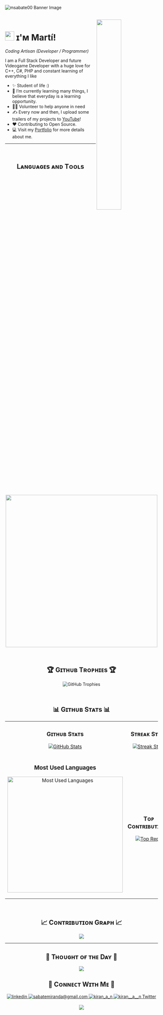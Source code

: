 <!--Banner-->
![msabate00 Banner Image](https://github.com/user-attachments/assets/33d76fc1-a10b-48fe-8a35-bc9aa28e9523)

<br>

<!--Night Owl image-->
<div>
  <img align="right" width="40%" src="https://owlbertsio-resized.s3.amazonaws.com/simple-computer.png.full.png">
</div>

<!--Header Name-->
# <img src="https://emojis.slackmojis.com/emojis/images/1643516353/23909/meow_googly_party.gif?1643516353" width="30"/> ɪ'ᴍ Martí! 
*Coding Artisan (Developer / Programmer)*
<br /> 

<!--Start Intro-->               
<p align="left">I am a Full Stack Developer and future Videogame Developer with a huge love for C++, C#, PHP and constant learning of everything I like </p>

- ✨ Student of life :)
- 🌱 I’m currently learning many things, I believe that everyday is a learning opportunity.
- 💁‍♂️ Volunteer to help anyone in need
- ✍ Every now and then, I upload some trailers of my projects to [YouTube](https://www.youtube.com/@aitramkg6244/videos)!
- ❤ Contributing to Open Source.
- 💻 Visit my [Portfolio](https://msabate00.github.io/) for more details about me.
<!--End Intro-->

<!--Profile Count Badge-->
<!--
<p align="left">
  <img src="https://komarev.com/ghpvc/?username=Kiran1689&label=Profile%20views&color=770677&style=for-the-badge&logo=star" alt="Kiran1689" style="padding-right:20px;" />
</p>
-->
---
<br />

<!--Languages and Tools Section-->       
<h2 align="center">Lᴀɴɢᴜᴀɢᴇs ᴀɴᴅ Tᴏᴏʟs</h2> 
<p align="center">
<!--<img width="500px"  src="https://skillicons.dev/icons?i=py,java,js,html,css,php,unity,express,django,md,solidity,postgres,mongo,git,vscode,docker,aws,postman,supabase,linux&perline=10"  />-->
<img width="500px"  src="https://skillicons.dev/icons?i=c,cs,cpp,java,js,py,html,css,php,dotnet,unity,unreal,godot,github,laravel,wordpress,visualstudio,vscode,linux,windows,mysql,mongodb,ps,ai,figma,raspberrypi,&perline=10"  />
</p>
<br />


<!--Trophies Section-->   
<h2 align="center">🏆 Gɪᴛʜᴜʙ Tʀᴏᴘʜɪᴇs 🏆</h2>
<p align="center">
 <!-- <a href="https://github.com/Kiran1689/github-profile-trophy">-->
  <a>
    <img src="https://github-profile-trophy.vercel.app/?username=msabate00&row=2&column=6&margin-w=20&margin-h=20" alt="GitHub Trophies">
  </a>
</p>
<br />

<!--Github stats Table--> 
<h2 align="center">📊 Gɪᴛʜᴜʙ Sᴛᴀᴛs 📊</h2>
<!--
<table width="100%">
  <tr>
    <td width="50%">
      <h3 align="center"><strong>Gɪᴛʜᴜʙ Sᴛᴀᴛs</strong></h3>
      <p align="center">
        <a href="https://github.com/msabate00">
          <img align="center" src="https://github-readme-stats.vercel.app/api?username=msabate00&count_private=true&show_icons=true&theme=nightowl" alt="GitHub Stats" />
        </a>
      </p>
    </td>
    <td width="50%">
      <h3 align="center"><strong>Sᴛʀᴇᴀᴋ Sᴛᴀᴛs</strong></h3>
      <p align="center">
        <a href="https://github.com/msabate00">
          <img align="center" src="https://streak-stats.demolab.com?user=msabate00&theme=nightowl" alt="Streak Stats" />
        </a>
      </p>
    </td>
  </tr>
  <tr>
    <td colspan="2" width="100%">
      <h3 align="center"><strong>Tᴏᴘ Cᴏɴᴛʀɪʙᴜᴛɪᴏɴs</strong></h3>
      <p align="center">
        <a href="https://github.com/msabate00">
          <img align="center" src="https://github-contributor-stats.vercel.app/api?username=msabate00&limit=3&theme=nightowl&show_owner=true&combine_all_yearly_contributions=true" alt="Top Repo" />
        </a>
      </p>
    </td>
  </tr>
</table> -->

<table width="100%">
  <tr>
    <td width="50%">
      <h3 align="center"><strong>Gɪᴛʜᴜʙ Sᴛᴀᴛs</strong></h3>
      <p align="center">
        <a href="https://github.com/msabate00">
          <img align="center" src="https://github-readme-stats.vercel.app/api?username=msabate00&count_private=true&show_icons=true&theme=nightowl" alt="GitHub Stats" />
        </a>
      </p>
    </td>
    <td width="50%">
      <h3 align="center"><strong>Sᴛʀᴇᴀᴋ Sᴛᴀᴛs</strong></h3>
      <p align="center">
        <a href="https://github.com/msabate00">
          <img align="center" src="https://streak-stats.demolab.com?user=msabate00&theme=nightowl" alt="Streak Stats" />
        </a>
      </p>
    </td>
  </tr>
  <tr>
    <td width="50%">
      <h3 align="center"><strong>Most Used Languages</strong></h3>
      <p align="center">
        <a href="https://github.com/Solaris-Group/SolarisEngine">
          <!--<img align="center" width="470" src="https://github-readme-stats.vercel.app/api/pin/?username=msabate00&repo=SolarisEngine&theme=nightowl&show_owner=true" alt="Cryptos Project" /> -->
          <img align="center" width="380" src="https://github-readme-stats.vercel.app/api/top-langs/?username=msabate00&hide_progress=false&layout=compact&theme=nightowl" alt="Most Used Languages" />
        </a>
      </p>
    </td>
    <td width="50%">
      <h3 align="center"><strong>Tᴏᴘ Cᴏɴᴛʀɪʙᴜᴛɪᴏɴs</strong></h3>
      <p align="center">
        <a href="https://github.com/msabate00">
          <img align="center" src="https://github-contributor-stats.vercel.app/api?username=msabate00&limit=3&theme=nightowl&show_owner=true&combine_all_yearly_contributions=true" alt="Top Repo" />
        </a>
      </p>
    </td>
  </tr>
</table>


<br />

<!--Contribution Graph-->
<h2 align="center">📈 Cᴏɴᴛʀɪʙᴜᴛɪᴏɴ Gʀᴀᴘʜ 📈</h2>
<div align="center">
    <img src="https://github-readme-activity-graph.vercel.app/graph?username=msabate00&bg_color=011627&color=79d3c3&line=c792ea&point=ffeb95&area=true&hide_border=false" border-radius="15">
</div>

---

<!--Dynamic Quote card updated everyday at 12 PM--> 
<h2 align="center">🌟 Tʜᴏᴜɢʜᴛ ᴏғ ᴛʜᴇ Dᴀʏ 🌟</h2>

<!--STARTS_HERE_QUOTE_CARD-->
<p align="center">
    <img src="https://readme-daily-quotes.vercel.app/api?author=Yanni&quote=Music%20is%20like%20creating%20an%20emotional%20painting.%20The%20sounds%20are%20the%20colors.&theme=dark&bg_color=011627&author_color=ffeb95">
</p>
<!--ENDS_HERE_QUOTE_CARD-->


<!--Contact Section--> 

<h2 align="center">🤝 Cᴏɴɴᴇᴄᴛ Wɪᴛʜ Mᴇ 🤝 </h2>
<div align="center">
 <a href="https://www.linkedin.com/in/marti-sabate-miranda/" target="_blank">
<img src=https://img.shields.io/badge/linkedin-%231E77B5.svg?&style=for-the-badge&logo=linkedin&logoColor=white alt=linkedin style="margin-bottom: 5px;" />
</a>
  
<a href="mailto:sabatemiranda@gmail.com" target="_blank">
<img src="https://img.shields.io/badge/Gmail-D14836?style=for-the-badge&logo=gmail&logoColor=white" alt=sabatemiranda@gmail.com mail style="margin-bottom: 5px;" />
</a>

<a href="https://www.instagram.com/aitramkg/" target="_blank">
<img src=https://img.shields.io/badge/Instagram-E4405F?style=for-the-badge&logo=instagram&logoColor=white alt=kiran_a_n Instagram style="margin-bottom: 5px;" />
</a>

<a href="https://twitter.com/AitramKG" target="_blank">
<img src="https://img.shields.io/badge/Twitter-1DA1F2?style=for-the-badge&logo=twitter&logoColor=white" alt="kiran__a__n Twitter" style="margin-bottom: 5px;" />
</a>
</div>

<!--Footer--> 
<p align="center">
  <img src="https://capsule-render.vercel.app/api?type=waving&color=0:1d1d1d,100:131514&height=65&section=footer"/>
</p>
